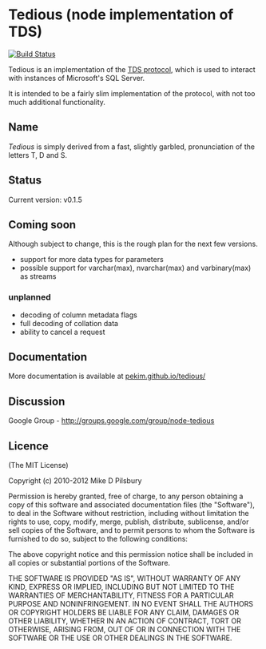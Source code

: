 Tedious (node implementation of TDS)
====================================
[![Build Status](https://secure.travis-ci.org/pekim/tedious.png)](http://travis-ci.org/pekim/tedious)

Tedious is an implementation of the [TDS protocol](http://msdn.microsoft.com/en-us/library/dd304523.aspx),
which is used to interact with instances of Microsoft's SQL Server.

It is intended to be a fairly slim implementation of the protocol, with not too much additional functionality.

Name
----
_Tedious_ is simply derived from a fast, slightly garbled, pronunciation of the letters T, D and S. 

Status
------
Current version: v0.1.5

Coming soon
-----------
Although subject to change, this is the rough plan for the next few versions.

- support for more data types for parameters
- possible support for varchar(max), nvarchar(max) and varbinary(max) as streams

### unplanned ###
- decoding of column metadata flags
- full decoding of collation data
- ability to cancel a request

Documentation
-------------
More documentation is available at [pekim.github.io/tedious/](http://pekim.github.io/tedious/)

Discussion
----------
Google Group - http://groups.google.com/group/node-tedious

Licence
-------
(The MIT License)

Copyright (c) 2010-2012 Mike D Pilsbury

Permission is hereby granted, free of charge, to any person obtaining a copy of this software and associated documentation files (the "Software"), to deal in the Software without restriction, including without limitation the rights to use, copy, modify, merge, publish, distribute, sublicense, and/or sell copies of the Software, and to permit persons to whom the Software is furnished to do so, subject to the following conditions:

The above copyright notice and this permission notice shall be included in all copies or substantial portions of the Software.

THE SOFTWARE IS PROVIDED "AS IS", WITHOUT WARRANTY OF ANY KIND, EXPRESS OR IMPLIED, INCLUDING BUT NOT LIMITED TO THE WARRANTIES OF MERCHANTABILITY, FITNESS FOR A PARTICULAR PURPOSE AND NONINFRINGEMENT. IN NO EVENT SHALL THE AUTHORS OR COPYRIGHT HOLDERS BE LIABLE FOR ANY CLAIM, DAMAGES OR OTHER LIABILITY, WHETHER IN AN ACTION OF CONTRACT, TORT OR OTHERWISE, ARISING FROM, OUT OF OR IN CONNECTION WITH THE SOFTWARE OR THE USE OR OTHER DEALINGS IN THE SOFTWARE.
